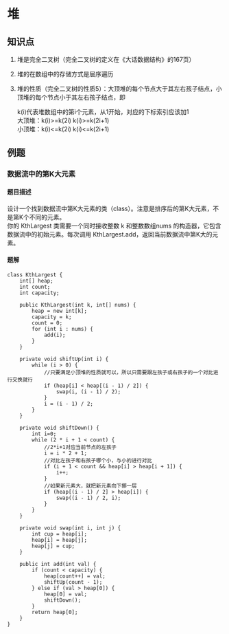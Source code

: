 # 堆

## 知识点
1. 堆是完全二叉树（完全二叉树的定义在《大话数据结构》的167页）  
2. 堆的在数组中的存储方式是层序遍历  
3. 堆的性质（完全二叉树的性质5）：大顶堆的每个节点大于其左右孩子结点，小顶堆的每个节点小于其左右孩子结点，即  

    k(i)代表堆数组中的第i个元素，从1开始，对应的下标索引应该加1  
    大顶堆：k(i)>=k(2i)    k(i)>=k(2i+1)    
    小顶堆：k(i)<=k(2i)    k(i)<=k(2i+1)  

## 例题
### 数据流中的第K大元素

#### 题目描述
设计一个找到数据流中第K大元素的类（class）。注意是排序后的第K大元素，不是第K个不同的元素。  
你的 KthLargest 类需要一个同时接收整数 k 和整数数组nums 的构造器，它包含数据流中的初始元素。每次调用 KthLargest.add，返回当前数据流中第K大的元素。

#### 题解
    class KthLargest {
        int[] heap;
        int count;
        int capacity;

        public KthLargest(int k, int[] nums) {
            heap = new int[k];
            capacity = k;
            count = 0;
            for (int i : nums) {
                add(i);
            }
        }

        private void shiftUp(int i) {
            while (i > 0) {
                //只要满足小顶堆的性质就可以，所以只需要跟左孩子或右孩子的一个对比进行交换就行
                if (heap[i] < heap[(i - 1) / 2]) {
                    swap(i, (i - 1) / 2);
                }
                i = (i - 1) / 2;
            }
        }

        private void shiftDown() {
            int i=0;
            while (2 * i + 1 < count) {
                //2*i+1对应当前节点的左孩子
                i = i * 2 + 1;
                //对比左孩子和右孩子哪个小，与小的进行对比 
                if (i + 1 < count && heap[i] > heap[i + 1]) {
                    i++;
                }
                //如果新元素大，就把新元素向下挪一层
                if (heap[(i - 1) / 2] > heap[i]) {
                    swap((i - 1) / 2, i);
                }
            }
        }

        private void swap(int i, int j) {
            int cup = heap[i];
            heap[i] = heap[j];
            heap[j] = cup;
        }

        public int add(int val) {
            if (count < capacity) {
                heap[count++] = val;
                shiftUp(count - 1);
            } else if (val > heap[0]) {
                heap[0] = val;
                shiftDown();
            }
            return heap[0];
        }
    }
